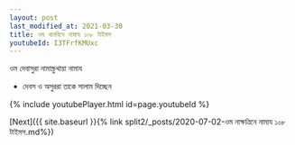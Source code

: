 ```yaml
---
layout: post
last_modified_at: 2021-03-30
title: ওম ধানবিনে নামায ১০৮ টাইমস
youtubeId: I3TFrfKMUxc
---
```

 
 
 ওম দেবাসুরা নামাস্ক্রুথায়া নামায  
 
 -  দেবস ও অসুররা তাকে সালাম দিচ্ছেন 
 
  
 
  
 
 
 
 
 
 


{% include youtubePlayer.html id=page.youtubeId %}
 
[Next]({{ site.baseurl }}{% link  split2/_posts/2020-07-02-ওম নাক্ষত্রিনে নামায ১০৮ টাইমস.md%})
 
